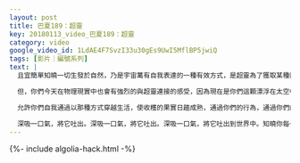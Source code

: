 ```yaml
---
layout: post
title: 巴夏189：超靈
key: 20180113_video_巴夏189：超靈
category: video
google_video_id: 1LdAE4F7SvzI33u30gEs9UwI5MflBP5jwiQ
tags: [影片｜編號系列]
text: |
  且宜簡單知曉一切生發於自然，乃是宇宙萬有自我表達的一種有效方式，是超靈為了獲取某種體驗，進行區分、反映、化身、結成肉身的諸種方式之一。你可以觀察生活中的任何一個人，其作為超靈決定深海潛水時，為了體驗物理現實，自我加設了必須攜帶某種設備的想法，好比你們在海水下面需要某種呼吸設備一樣。超靈在物理現實中，雖然如同在空氣中一樣自由自在，卻為自己設置了面具、呼吸器、氧氣箱，深深地潛入了大海之中，這物理現實深深的藍色大海中。與海面的聯繫方式從來就有。但要理解，當你深潛藍色大海中，隨著潛入越深，眼前就越難見到更遠。但遠在海面或海面之上，高級心智和超靈一道，共同擬訂出一條航線，並表示，我們可以看到地平線以及更遠，我們會引導你，我們會引導你。只要你跟隨那個人生，跟隨那種頻率，跟隨那一聲音，跟隨那一知曉，跟隨那個做你自己、你的喜悅、你的興奮的振動，不論你在深深的藍色海洋中遭遇什麼，都不會偏離航向。你會以積極的、建設性的、創造性的方式，來學習、吸收並在生活中應用。當某一天你返回到海面，取下面具，摘下呼吸器，拿掉氧氣箱，使自己重獲自由，覺醒過來成為一個神靈，你對高級心智和超靈會有更深切的領會，和更清晰的連接。它一直在那裡引導著你，猶如航海燈塔。

  但，你們今天在物理現實中也會有強烈的與超靈連接的感受，因為現在是你們這顆漂浮在太空中小小星球轉變的時代。這是一個你們為自我創造的時代，超靈知道在這個時代，他在你的現實中將覺悟自己的本來面目，覺醒自己來源於哪裡，覺醒自己作為覺醒的一部分，覺醒造物更為宏大的構造。這是你們這顆星球上體驗更多自我的令人興奮的時代。隨著你們內在意識覺醒到不同高度，會將你們一路帶到超靈的振動上，帶到與其他超靈的連接上，帶到你們所意欲的任何程度和任何方式上，帶到你們意欲將這種連接應用到人生的任何方式上。你們是一個家庭，一個超靈的家庭，你們都是超靈的孩子。而我們，在某種意義上講，是你們的表親。並且，在那種意義上講，我們與你們在進行一次美好的家族團聚。隨著你們發現自我越來越多、越來越多、越來越多，你們也會有自己意識的家庭團聚，從而你們能每一天、用每一種方式以更宏大的你來作為，在物理心智和高級心智之間形成那樣一種夥伴關係，於是你可以作為一個完整的人來發揮作用。

  允許你們自我通過以那種方式穿越生活，使收穫的果實日趨成熟，通過你們的行為，通過你們的應用，通過你們的覺察，通過你們的愛，通過你們的創造，通過願意更多地成為你們所是。通過每次心跳將那個振動發向世界，把世界傳回的那個振動再發出去，於是你們大家都沉浸在那個振動的海洋裡。在那個心的能量交互相連的海洋裡，那個振動泡以光速從你們每一個人的心生起，以光速行遍整個星球，並以光速融匯在那一能量中。繼而，所有能量泡交互關聯，彼此重疊，於是超靈與那美麗的全體振動頻率一同振動。然後將此振動發回給你並予以放大，你再次發出，超靈又發回並且放大。你再次發出，如是往返，構建又構建，構建又構建，一直到你在生活中體現出越來越多、越來越多、越來越多你真正的生命。這樣，超靈接收到體驗的全部，存儲下體驗的全部，而你們每一個人都是超靈的獨特表達。

  深吸一口氣，將它吐出。深吸一口氣，將它吐出。深吸一口氣，將它吐出到世界中。知曉你每一次呼吸，你都在將現實氛圍炙熱。要充滿甜蜜，要備感支持，要輕盈飄逸，要自由自在，要活力四射。在一個平衡點上，你穿越生活，亦如生活經由你。無需操勞，輕而易舉，美麗曼妙，韻致十足，充滿創意，順滑流暢，宛如樂曲。
---
```


{%- include algolia-hack.html -%}
